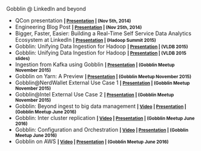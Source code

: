 Gobblin @ LinkedIn and beyond

* QCon presentation <small><b>| [Presentation](http://www.slideshare.net/LinQiao1/gobblin-big-data-with-ease) | (Nov 5th, 2014)</b></small>
* Engineering Blog Post <small><b>| [Presentation](http://engineering.linkedin.com/data-ingestion/gobblin-big-data-ease) | (Nov 25th, 2014)</b></small>
* Bigger, Faster, Easier: Building a Real-Time Self Service Data Analytics Ecosystem at LinkedIn <small><b>| [Presentation](http://www.slideshare.net/Hadoop_Summit/bigger-faster-easier-building-a-realtime-self-service-data-analytics-ecosystem-at-linkedin?qid=9c8f8c33-0083-495b-a6e2-572ac45f7f2c&v=qf1&b=&from_search=9) | (Hadoop Summit 2015)</b></small>
* Gobblin: Unifying Data Ingestion for Hadoop <small><b>| [Presentation](http://www.vldb.org/pvldb/vol8/p1764-qiao.pdf) | (VLDB 2015)</b></small>
* Gobblin: Unifying Data Ingestion for Hadoop <small><b>| [Presentation](http://www.slideshare.net/YinanLi/gobblin-unifying-data-ingestion-for-hadoop) | (VLDB 2015 slides)</b></small>
* Ingestion from Kafka using Gobblin <small><b>| [Presentation](http://www.slideshare.net/ZiyangLiu1/ingestion-from-kafka-using-gobblin?qid=b7dce13f-85f6-49f2-94df-feedd6057cbe&v=qf1&b=&from_search=4) | (Gobblin Meetup November 2015)</b></small>
* Gobblin on Yarn: A Preview <small><b>| [Presentation](http://www.slideshare.net/YinanLi/gobblinmeetupyarn?qid=bda2e238-f302-402b-8c02-9dca1a3b7f4e&v=qf1&b=&from_search=6) | (Gobblin Meetup November 2015)</b></small>
* Gobblin@NerdWallet  External Use Case 1 <small><b>| [Presentation](http://www.slideshare.net/NerdWalletHQ/gobblin-nerdwallet-nov-2015?qid=33ba50e5-8122-4668-89d5-bbf3302adb31&v=default&b=&from_search=2) | (Gobblin Meetup November 2015)</b></small>
* Gobblin@Intel  External Use Case 2 <small><b>| [Presentation](http://www.slideshare.net/IntelITCenter/gobblin-for-data-analytics) | (Gobblin Meetup November 2015)</b></small>
* Gobblin: Beyond ingest to big data management <small><b>| [Video](https://www.youtube.com/watch?v=MvohU8rSFqU) | [Presentation](http://www.slideshare.net/VasanthRajamani/gobblin-meetupwhats-new-in-07) | (Gobblin Meetup June 2016)</b></small>
* Gobblin: Inter cluster replication <small><b>| [Video](https://www.youtube.com/watch?v=o1BnaovUObE) | [Presentation](http://www.slideshare.net/VasanthRajamani/distcp-gobblin) | (Gobblin Meetup June 2016)</b></small>
* Gobblin: Configuration and Orchestration <small><b>| [Video](https://www.youtube.com/watch?v=O9KbPDLsy_c) | [Presentation](http://www.slideshare.net/VasanthRajamani/gobbin-configmeetupjune2016) | (Gobblin Meetup June 2016)</b></small>
* Gobblin on AWS <small><b>| [Video](https://youtu.be/_c7agtS5bI8?t=107) | [Presentation](http://www.slideshare.net/VasanthRajamani/gobblin-onaws-63970489) | (Gobblin Meetup June 2016)</b></small>

